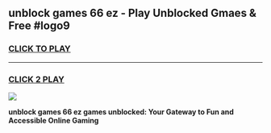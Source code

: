 
## unblock games 66 ez - Play Unblocked Gmaes & Free #logo9
<h3>
<a href="https://news.freeplayer.one?title=unblock_games_66_ez&ref=03M">CLICK TO PLAY</a></h3>
<hr>

<h3>
<a href="https://news.freeplayer.one?title=unblock_games_66_ez&ref=03M">CLICK 2 PLAY</a>
  
</h3>

<a href="https://news.freeplayer.one?title=unblock_games_66_ez&ref=03M"><img src="https://clearcache.store/games.png"></a>


**unblock games 66 ez games unblocked: Your Gateway to Fun and Accessible Online Gaming**

